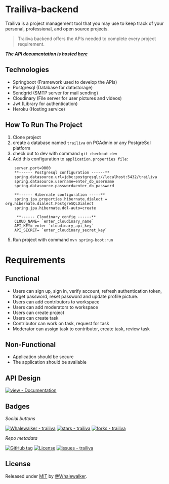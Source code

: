 # Trailiva-backend
Trailiva is a project management tool that you may use to keep track of your personal, professional, and open source projects.
> Trailiva backend offers the APIs needed to complete every project requirement.
> 
***The API documentation is hosted [here](https://documenter.getpostman.com/view/18385063/VUqoSKcw)***

## Technologies
- Springboot (Framework used to develop the APIs)
- Postgresql (Database for datastorage)
- Sendgrid (SMTP server for mail sending)
- Cloudinary (File server for user pictures and videos)
- Jwt (Library for authentication)
- Heroku (Hosting service)

 ## How To Run The Project
1. Clone project
2. create a database named `trailiva` on PGAdmin or any PostgreSql platform
3. check out to dev with command `git checkout dev`
4. Add this configuration to `application.properties file`:
```
    server.port=9000
    **------ Postgresql configuration ------**
    spring.datasource.url=jdbc:postgresql://localhost:5432/trailiva
    spring.datasource.username=enter_db_username
    spring.datasource.password=enter_db_password
    
    **------ Hibernate configuration -----**
    spring.jpa.properties.hibernate.dialect = org.hibernate.dialect.PostgreSQLDialect
    spring.jpa.hibernate.ddl-auto=create
    
     **------ Cloudinary config ------**
    CLOUD_NAME= `enter_cloudinary_name`
    API_KEY= enter `cloudinary_api_key`
    API_SECRET= `enter_cloudinary_secret_key`
```
5. Run project with command `mvn spring-boot:run`

# Requirements

## Functional
- Users can sign up, sign in, verify account, refresh authentication token, forget password, reset password and update profile picture.
- Users can add contributors to workspace
- Users can add moderators to workspace
- Users can create project
- Users can create task
- Contributor can work on task, request for task
- Moderator can assign task to contributor, create task, review task


## Non-Functional
- Application should be secure
- The application should be available

## API Design
[![view - Documentation](https://img.shields.io/badge/view-Documentation-blue?style=for-the-badge)](https://documenter.getpostman.com/view/18385063/VUqoSKcw)

## Badges
_Social buttons_

[![Whalewalker - trailiva](https://img.shields.io/static/v1?label=Whalewalker&message=trailiva&color=blue&logo=github)](https://github.com/Whalewalker/trailiva "Go to GitHub repo")
[![stars - trailiva](https://img.shields.io/github/stars/Whalewalker/trailiva?style=social)](https://github.com/Whalewalker/trailiva)
[![forks - trailiva](https://img.shields.io/github/forks/Whalewalker/trailiva?style=social)](https://github.com/Whalewalker/trailiva)


_Repo metadata_


[![GitHub tag](https://img.shields.io/github/tag/Whalewalker/trailiva?include_prereleases=&sort=semver&color=blue)](https://github.com/Whalewalker/trailiva/releases/)
[![License](https://img.shields.io/badge/License-MIT-blue)](#license)
[![issues - trailiva](https://img.shields.io/github/issues/Whalewalker/trailiva)](https://github.com/Whalewalker/trailiva/issues)

## License

Released under [MIT](/LICENSE) by [@Whalewalker](https://github.com/Whalewalker).

